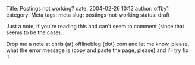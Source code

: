 Title: Postings not working?
date: 2004-02-26 10:12
author: offby1
category: Meta
tags: meta
slug: postings-not-working
status: draft

Just a note, if you\'re reading this and can\'t seem to comment (since that seems to be the case).

Drop me a note at chris (at) offlineblog {dot} com and let me know, please, what the error message is (copy and paste the page, please) and i\'ll try fix it.
